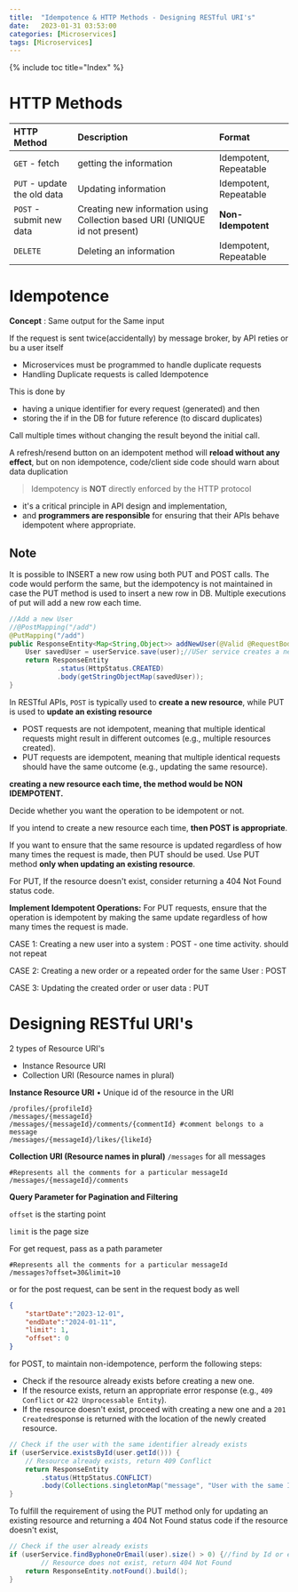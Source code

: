 ```yaml
---
title:  "Idempotence & HTTP Methods - Designing RESTful URI's"
date:   2023-01-31 03:53:00
categories: [Microservices]
tags: [Microservices]
---
```

{% include toc title="Index" %}

# HTTP Methods

| HTTP Method                 | Description                                                                  | Format                 |
|:----------------------------|:-----------------------------------------------------------------------------|:-----------------------| 
| `GET` - fetch               | getting the information                                                      | Idempotent, Repeatable |
| `PUT` - update the old data | Updating  information                                                        | Idempotent, Repeatable |
| `POST` -  submit new data   | Creating new information using Collection based URI (UNIQUE id not present)  | **Non-Idempotent**     |
| `DELETE`                    | Deleting an information                                                      | Idempotent, Repeatable |


# Idempotence 
**Concept** : Same output for the Same input

If the request is sent twice(accidentally) by message broker, by API reties or bu a user itself
- Microservices must be programmed to handle duplicate requests
- Handling Duplicate requests is called Idempotence

This is done by
- having a unique identifier for every request (generated) and then
- storing the if in the DB for future reference (to discard duplicates)

Call multiple times without changing the result beyond the initial call.  

A refresh/resend button on an idempotent method will **reload without any effect**, but on non idempotence, 
code/client side code should warn about data duplication

> Idempotency is **NOT** directly enforced by the HTTP protocol
- it's a critical principle in API design and implementation, 
- and **programmers are responsible** for ensuring that their APIs behave idempotent where appropriate.

## Note
It is possible to INSERT a new row using both PUT and POST calls. The code would perform the same, but the idempotency 
is not maintained in case the PUT method is used to insert a new row in DB. Multiple executions of put will add a new row each time.

```java
//Add a new User
//@PostMapping("/add")
@PutMapping("/add")
public ResponseEntity<Map<String,Object>> addNewUser(@Valid @RequestBody User user){
    User savedUser = userService.save(user);//USer service creates a new Id for new request and save a new record
    return ResponseEntity
            .status(HttpStatus.CREATED)
            .body(getStringObjectMap(savedUser));
}
```

In RESTful APIs, `POST` is typically used to **create a new resource**, while PUT is used to **update an existing resource**

* POST requests are not idempotent, meaning that multiple identical requests might result in different outcomes (e.g., multiple resources created).
* PUT requests are idempotent, meaning that multiple identical requests should have the same outcome (e.g., updating the same resource).

**creating a new resource each time, the method would be NON IDEMPOTENT.**

Decide whether you want the operation to be idempotent or not. 

If you intend to create a new resource each time, **then POST is appropriate**.

If you want to ensure that the same resource is updated regardless of how many times the request is made, then PUT should be used.
Use PUT method **only when updating an existing resource**. 

For PUT, If the resource doesn't exist, consider returning a 404 Not Found status code.

**Implement Idempotent Operations:**
For PUT requests, ensure that the operation is idempotent by making the same update regardless of how many times the request is made.


CASE 1: Creating a new user into a system : POST - one time activity. should not repeat

CASE 2: Creating a new order or a repeated order for the same User : POST

CASE 3: Updating the created order or user data : PUT


# Designing RESTful URI's

2 types of Resource URI's

* Instance Resource URI
* Collection URI (Resource names in plural)

**Instance Resource URI**
• Unique id of the resource in the URI


```shell
/profiles/{profileId}
/messages/{messageId}
/messages/{messageId}/comments/{commentId} #comment belongs to a message
/messages/{messageId}/likes/{likeId}
```


**Collection URI (Resource names in plural)**
`/messages` for all messages

```shell
#Represents all the comments for a particular messageId 
/messages/{messageId}/comments
```

**Query Parameter for Pagination and Filtering**

`offset` is the starting point 

`limit` is the page size

For get request, pass as a path parameter
```shell
#Represents all the comments for a particular messageId 
/messages?offset=30&limit=10
```

or for the post request, can be sent in the request body as well
```json
{
    "startDate":"2023-12-01",
    "endDate":"2024-01-11",
    "limit": 1,
    "offset": 0
}
```

for POST, to maintain non-idempotence, perform the following steps:

- Check if the resource already exists before creating a new one.
- If the resource exists, return an appropriate error response (e.g., `409 Conflict` or `422 Unprocessable Entity`).
- If the resource doesn't exist, proceed with creating a new one and a `201 Created`response is returned with the location of the newly created resource.

```java
// Check if the user with the same identifier already exists
if (userService.existsById(user.getId())) {
    // Resource already exists, return 409 Conflict
    return ResponseEntity
        .status(HttpStatus.CONFLICT)
        .body(Collections.singletonMap("message", "User with the same ID already exists"));
}
```

To fulfill the requirement of using the PUT method only for updating an existing resource and 
returning a 404 Not Found status code if the resource doesn't exist,

```java
// Check if the user already exists
if (userService.findByphoneOrEmail(user).size() > 0) {//find by Id or email or phone or any other pseudo primary key
        // Resource does not exist, return 404 Not Found
	return ResponseEntity.notFound().build();
}
```
